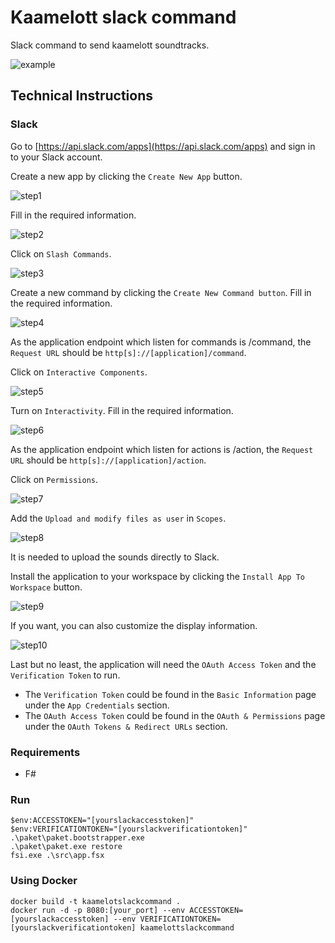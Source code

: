 # Kaamelott slack command

Slack command to send kaamelott soundtracks.

![example](/img/screenshot.gif "example")

## Technical Instructions

### Slack

Go to [https://api.slack.com/apps](https://api.slack.com/apps) and sign in to your Slack account.

Create a new app by clicking the ```Create New App``` button.

![step1](/img/step1.png "step1")

Fill in the required information.

![step2](/img/step2.png "step2")

Click on ```Slash Commands```.

![step3](/img/step3.png "step3")

Create a new command by clicking the ```Create New Command button```. Fill in the required information.

![step4](/img/step4.png "step4")

As the application endpoint which listen for commands is /command, the ```Request URL``` should be ```http[s]://[application]/command```.

Click on ```Interactive Components```.

![step5](/img/step5.png "step5")

Turn on ```Interactivity```. Fill in the required information.

![step6](/img/step6.png "step6")

As the application endpoint which listen for actions is /action, the ```Request URL``` should be ```http[s]://[application]/action```.

Click on ```Permissions```.

![step7](/img/step7.png "step7")

Add the ```Upload and modify files as user``` in ```Scopes```.

![step8](/img/step8.png "step8")

It is needed to upload the sounds directly to Slack.

Install the application to your workspace by clicking the ```Install App To Workspace``` button.

![step9](/img/step9.png "step9")

If you want, you can also customize the display information.

![step10](/img/step10.png "step10")

Last but no least, the application will need the ```OAuth Access Token``` and the ```Verification Token``` to run.

- The ```Verification Token``` could be found in the ```Basic Information``` page under the ```App Credentials``` section.
- The ```OAuth Access Token``` could be found in the ```OAuth & Permissions``` page under the ```OAuth Tokens & Redirect URLs``` section.

### Requirements

- F#

### Run

```
$env:ACCESSTOKEN="[yourslackaccesstoken]"
$env:VERIFICATIONTOKEN="[yourslackverificationtoken]"
.\paket\paket.bootstrapper.exe
.\paket\paket.exe restore
fsi.exe .\src\app.fsx
```

### Using Docker

```
docker build -t kaamelotslackcommand .
docker run -d -p 8080:[your_port] --env ACCESSTOKEN=[yourslackaccesstoken] --env VERIFICATIONTOKEN=[yourslackverificationtoken] kaamelottslackcommand
```